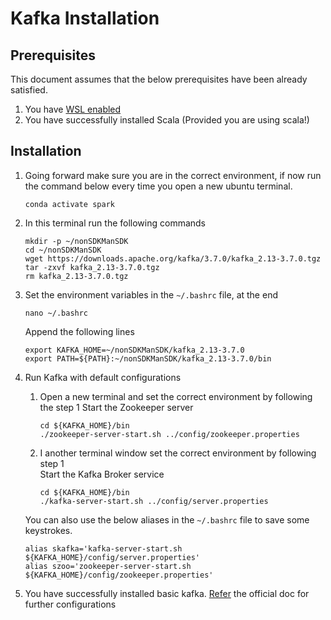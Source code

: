# Kafka Installation

## Prerequisites

This document assumes that the below prerequisites have been already satisfied.  

1. You have [WSL enabled](./pyDeeQu%20Installation.md#enable-and-install-wsl)  
2. You have successfully installed Scala (Provided you are using scala!)

## Installation

1. Going forward make sure you are in the correct environment, if now run the command below every time you open a new ubuntu terminal.
    ```
    conda activate spark
    ```

2. In this terminal run the following commands  
    ```
    mkdir -p ~/nonSDKManSDK
    cd ~/nonSDKManSDK
    wget https://downloads.apache.org/kafka/3.7.0/kafka_2.13-3.7.0.tgz
    tar -zxvf kafka_2.13-3.7.0.tgz
    rm kafka_2.13-3.7.0.tgz
    ```
3. Set the environment variables in the `~/.bashrc` file, at the end

    ```
    nano ~/.bashrc
    ```

    Append the following lines  

    ```
    export KAFKA_HOME=~/nonSDKManSDK/kafka_2.13-3.7.0
    export PATH=${PATH}:~/nonSDKManSDK/kafka_2.13-3.7.0/bin
    ```

4. Run Kafka with default configurations  
    1. Open a new terminal and set the correct environment by following the step 1
        Start the Zookeeper server  
        ```
        cd ${KAFKA_HOME}/bin
        ./zookeeper-server-start.sh ../config/zookeeper.properties
        ```  
    2. I another terminal window set the correct environment by following step 1  
        Start the Kafka Broker service  
        ```
        cd ${KAFKA_HOME}/bin
        ./kafka-server-start.sh ../config/server.properties
        ```  

    You can also use the below aliases in the `~/.bashrc` file to save some keystrokes.

    ```  
    alias skafka='kafka-server-start.sh ${KAFKA_HOME}/config/server.properties'
    alias szoo='zookeeper-server-start.sh ${KAFKA_HOME}/config/zookeeper.properties'
    ```
5. You have successfully installed basic kafka. [Refer](https://kafka.apache.org/36/documentation.html#quickstart) the official doc for further configurations  